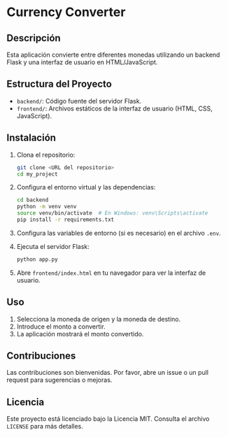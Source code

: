 # Currency Converter

## Descripción

Esta aplicación convierte entre diferentes monedas utilizando un backend Flask y una interfaz de usuario en HTML/JavaScript.

## Estructura del Proyecto

- `backend/`: Código fuente del servidor Flask.
- `frontend/`: Archivos estáticos de la interfaz de usuario (HTML, CSS, JavaScript).

## Instalación

1. Clona el repositorio:

    ```bash
    git clone <URL del repositorio>
    cd my_project
    ```

2. Configura el entorno virtual y las dependencias:

    ```bash
    cd backend
    python -m venv venv
    source venv/bin/activate  # En Windows: venv\Scripts\activate
    pip install -r requirements.txt
    ```

3. Configura las variables de entorno (si es necesario) en el archivo `.env`.

4. Ejecuta el servidor Flask:

    ```bash
    python app.py
    ```

5. Abre `frontend/index.html` en tu navegador para ver la interfaz de usuario.

## Uso

1. Selecciona la moneda de origen y la moneda de destino.
2. Introduce el monto a convertir.
3. La aplicación mostrará el monto convertido.

## Contribuciones

Las contribuciones son bienvenidas. Por favor, abre un issue o un pull request para sugerencias o mejoras.

## Licencia

Este proyecto está licenciado bajo la Licencia MIT. Consulta el archivo `LICENSE` para más detalles.
